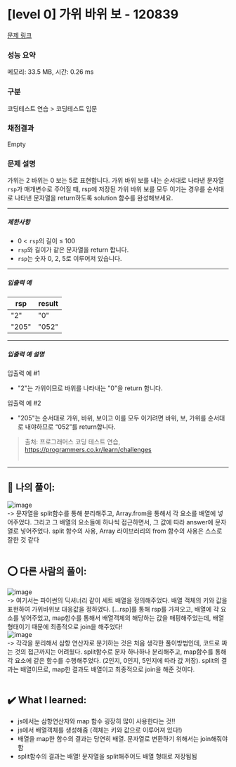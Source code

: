 # [level 0] 가위 바위 보 - 120839 

[문제 링크](https://school.programmers.co.kr/learn/courses/30/lessons/120839?language=javascript) 

### 성능 요약

메모리: 33.5 MB, 시간: 0.26 ms

### 구분

코딩테스트 연습 > 코딩테스트 입문

### 채점결과

Empty

### 문제 설명

<p>가위는 2 바위는 0 보는 5로 표현합니다. 가위 바위 보를 내는 순서대로 나타낸 문자열 <code>rsp</code>가 매개변수로 주어질 때, rsp에 저장된 가위 바위 보를  모두 이기는 경우를 순서대로 나타낸 문자열을 return하도록 solution 함수를 완성해보세요.</p>

<hr>

<h5>제한사항</h5>

<ul>
<li>0 &lt; <code>rsp</code>의 길이 ≤ 100</li>
<li> <code>rsp</code>와 길이가 같은 문자열을 return 합니다.</li>
<li> <code>rsp</code>는 숫자 0, 2, 5로 이루어져 있습니다.</li>
</ul>

<hr>

<h5>입출력 예</h5>
<table class="table">
        <thead><tr>
<th>rsp</th>
<th>result</th>
</tr>
</thead>
        <tbody><tr>
<td>"2"</td>
<td>"0"</td>
</tr>
<tr>
<td>"205"</td>
<td>"052"</td>
</tr>
</tbody>
      </table>
<hr>

<h5>입출력 예 설명</h5>

<p>입출력 예 #1</p>

<ul>
<li>"2"는 가위이므로 바위를 나타내는 "0"을 return 합니다.</li>
</ul>

<p>입출력 예 #2</p>

<ul>
<li>"205"는 순서대로 가위, 바위, 보이고 이를 모두 이기려면 바위, 보, 가위를 순서대로 내야하므로 “052”를 return합니다.</li>
</ul>


> 출처: 프로그래머스 코딩 테스트 연습, https://programmers.co.kr/learn/challenges <br><br>

<hr>

## 🎁 나의 풀이: <br>
![image](https://github.com/An-jisu/Algorithm/assets/70849122/6db90b29-64e1-4f6c-8a32-52dcdaafd514) <br>
-> 문자열을 split함수를 통해 분리해주고, Array.from을 통해서 각 요소를 배열에 넣어주었다. 그리고 그 배열의 요소들에 하나씩 접근하면서, 그 값에 따라 answer에 문자열로 넣어주었다. split 함수의 사용, Array 라이브러리의 from 함수의 사용은 스스로 잘한 것 같다<br><br>

## ⭕ 다른 사람의 풀이: <br>
![image](https://github.com/An-jisu/Algorithm/assets/70849122/e0228619-a8b8-4d35-a5b9-8baafb931bcb) <br>
-> 여기서는 파이썬의 딕셔너리 같이 세트 배열을 정의해주었다. 배열 객체의 키와 값을 표현하여 가위바위보 대응값을 정하였다. [...rsp]를 통해 rsp를 가져오고, 배열에 각 요소를 넣어주었고, map함수를 통해서 배열객체의 해당하는 값을 매핑해주었는데, 배열형태이기 때문에 최종적으로 join을 해주었다!<br>
![image](https://github.com/An-jisu/Algorithm/assets/70849122/8b9813c3-f7fd-48e8-88d9-24d0c5f6f324) <br>
-> 각각을 분리해서 삼항 연산자로 분기하는 것은 처음 생각한 풀이방법인데, 코드로 짜는 것의 접근까지는 어려웠다. split함수로 문자 하나하나 분리해주고, map함수를 통해 각 요소에 같은 함수를 수행해주었다. (2인지, 0인지, 5인지에 따라 값 저장). split의 결과는 배열이므로, map한 결과도 배열이고 최종적으로 join을 해준 것이다. <br><br>

## ✔️ What I learned: <br> 
- js에서는 삼항연산자와 map 함수 굉장히 많이 사용한다는 것!! <br>
- js에서 배열객체를 생성해줌 (객체는 키와 값으로 이루어져 있다!)<br>
- 배열을 map한 함수의 결과는 당연히 배열. 문자열로 변환하기 위해서는 join해줘야 함<br>
- split함수의 결과는 배열! 문자열을 split해주어도 배열 형태로 저장됨됨

